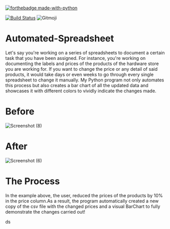 
[![forthebadge made-with-python](http://ForTheBadge.com/images/badges/made-with-python.svg)](https://www.python.org/)

[![Build Status](https://travis-ci.com/Paulinakhew/web_trader.svg?branch=master)](https://travis-ci.com/github/Paulinakhew/web_trader)
  <img src="https://img.shields.io/badge/gitmoji-%20😜%20😍-FFDD67.svg?style=flat-square" alt="Gitmoji">
</a>

# Automated-Spreadsheet
Let's say you're working on a series of spreadsheets to document a certain task that you have been assigned. For instance, you're working on documenting the labels and prices of the products of the hardware store you are working for. If you want to change the price or any detail of said products, it would take days or even weeks to go through every single spreadsheet to change it manually. My Python program not only automates this process but also creates a bar chart of all the updated data and showcases it with different colors to vividly indicate the changes made.

# Before
![Screenshot (8)](https://user-images.githubusercontent.com/63557848/127712120-925c2dc7-0eab-452f-ac06-b1c3fa3b03dc.png)
# After
![Screenshot (6)](https://user-images.githubusercontent.com/63557848/127712135-e2df8c44-2868-481a-b869-ea1c3d948d15.png)
# The Process
In the example above, the user, reduced the prices of the products by 10% in the price column.As a result, the program automatically created a new copy of the csv file with the changed prices and a visual BarChart to fully demonstrate the changes carried out!





ds
